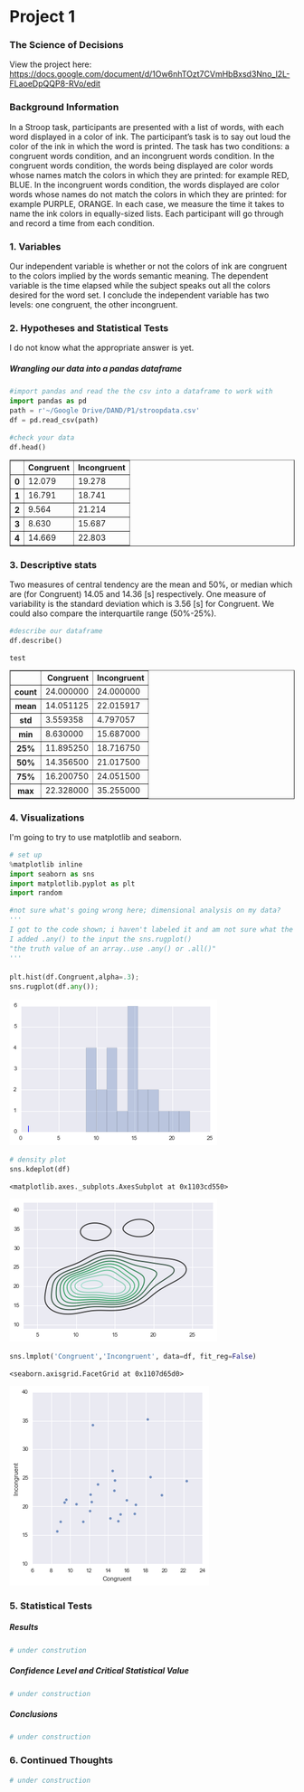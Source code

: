 
# Project 1
### The Science of Decisions
View the project here: https://docs.google.com/document/d/1Ow6nhTOzt7CVmHbBxsd3Nno_l2L-FLaoeDpQQP8-RVo/edit

### Background Information
In a Stroop task, participants are presented with a list of words, with each word displayed in a color of ink. The participant’s task is to say out loud the color of the ink in which the word is printed. The task has two conditions: a congruent words condition, and an incongruent words condition. In the congruent words condition, the words being displayed are color words whose names match the colors in which they are printed: for example RED, BLUE. In the incongruent words condition, the words displayed are color words whose names do not match the colors in which they are printed: for example PURPLE, ORANGE. In each case, we measure the time it takes to name the ink colors in equally-sized lists. Each participant will go through and record a time from each condition.

### 1. Variables
Our independent variable is whether or not the colors of ink are congruent to the colors implied by the words semantic meaning. The dependent variable is the time elapsed while the subject speaks out all the colors desired for the word set. I conclude the independent variable has two levels: one congruent, the other incongruent.

### 2. Hypotheses and Statistical Tests
I do not know what the appropriate answer is yet.

##### Wrangling our data into a pandas dataframe


```python
#import pandas and read the the csv into a dataframe to work with
import pandas as pd
path = r'~/Google Drive/DAND/P1/stroopdata.csv'
df = pd.read_csv(path)
```


```python
#check your data
df.head()
```




<div>
<table border="1" class="dataframe">
  <thead>
    <tr style="text-align: right;">
      <th></th>
      <th>Congruent</th>
      <th>Incongruent</th>
    </tr>
  </thead>
  <tbody>
    <tr>
      <th>0</th>
      <td>12.079</td>
      <td>19.278</td>
    </tr>
    <tr>
      <th>1</th>
      <td>16.791</td>
      <td>18.741</td>
    </tr>
    <tr>
      <th>2</th>
      <td>9.564</td>
      <td>21.214</td>
    </tr>
    <tr>
      <th>3</th>
      <td>8.630</td>
      <td>15.687</td>
    </tr>
    <tr>
      <th>4</th>
      <td>14.669</td>
      <td>22.803</td>
    </tr>
  </tbody>
</table>
</div>



### 3. Descriptive stats
Two measures of central tendency are the mean and 50%, or median which are (for Congruent) 14.05 and 14.36 [s] respectively.
One measure of variability is the standard deviation which is 3.56 [s] for Congruent.
We could also compare the interquartile range (50%-25%).


```python
#describe our dataframe
df.describe()
```

    test





<div>
<table border="1" class="dataframe">
  <thead>
    <tr style="text-align: right;">
      <th></th>
      <th>Congruent</th>
      <th>Incongruent</th>
    </tr>
  </thead>
  <tbody>
    <tr>
      <th>count</th>
      <td>24.000000</td>
      <td>24.000000</td>
    </tr>
    <tr>
      <th>mean</th>
      <td>14.051125</td>
      <td>22.015917</td>
    </tr>
    <tr>
      <th>std</th>
      <td>3.559358</td>
      <td>4.797057</td>
    </tr>
    <tr>
      <th>min</th>
      <td>8.630000</td>
      <td>15.687000</td>
    </tr>
    <tr>
      <th>25%</th>
      <td>11.895250</td>
      <td>18.716750</td>
    </tr>
    <tr>
      <th>50%</th>
      <td>14.356500</td>
      <td>21.017500</td>
    </tr>
    <tr>
      <th>75%</th>
      <td>16.200750</td>
      <td>24.051500</td>
    </tr>
    <tr>
      <th>max</th>
      <td>22.328000</td>
      <td>35.255000</td>
    </tr>
  </tbody>
</table>
</div>



### 4. Visualizations
I'm going to try to use matplotlib and seaborn.


```python
# set up
%matplotlib inline
import seaborn as sns
import matplotlib.pyplot as plt
import random
```


```python
#not sure what's going wrong here; dimensional analysis on my data?
'''
I got to the code shown; i haven't labeled it and am not sure what the error was. 
I added .any() to the input the sns.rugplot()
"the truth value of an array..use .any() or .all()"
'''

plt.hist(df.Congruent,alpha=.3);
sns.rugplot(df.any());
```


![png](output_10_0.png)



```python
# density plot
sns.kdeplot(df)
```




    <matplotlib.axes._subplots.AxesSubplot at 0x1103cd550>




![png](output_11_1.png)



```python
sns.lmplot('Congruent','Incongruent', data=df, fit_reg=False)
```




    <seaborn.axisgrid.FacetGrid at 0x1107d65d0>




![png](output_12_1.png)


### 5. Statistical Tests

##### Results


```python
# under constrution
```

##### Confidence Level and Critical Statistical Value


```python
# under construction
```

##### Conclusions


```python
# under construction
```

### 6. Continued Thoughts


```python
# under construction
```


```python

```
